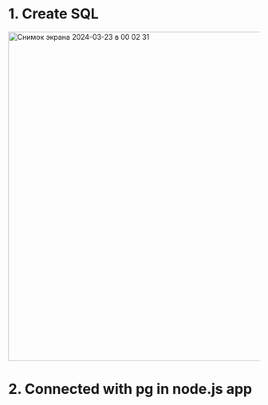# 1. Create SQL
<img width="661" alt="Снимок экрана 2024-03-23 в 00 02 31" src="https://github.com/YernarAbishev/alpha-todo/assets/90989242/bc658efe-ebb1-43db-99af-f99261e14a30">


# 2. Connected with pg in node.js app
